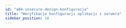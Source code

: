 ```yaml
---
id: "a04-insecure-design-konfiguracja"
title: "Weryfikacja konfiguracji aplikacji i serwera"
sidebar_position: 18
---
```

